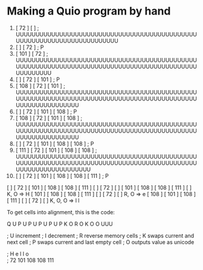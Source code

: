 # Making a Quio program by hand

1. [ 72 ] [ ] ; UUUUUUUUUUUUUUUUUUUUUUUUUUUUUUUUUUUUUUUUUUUUUUUUUUUUUUUUUUUUUUUUUUUUUUUU
2. [  ] [ 72 ] ; P
3. [ 101 ] [ 72 ] ; UUUUUUUUUUUUUUUUUUUUUUUUUUUUUUUUUUUUUUUUUUUUUUUUUUUUUUUUUUUUUUUUUUUUUUUUUUUUUUUUUUUUUUUUUUUUUUUUUUUUU
4. [ ] [ 72 ] [ 101 ] ; P
5. [ 108 ] [ 72 ] [ 101 ] ; UUUUUUUUUUUUUUUUUUUUUUUUUUUUUUUUUUUUUUUUUUUUUUUUUUUUUUUUUUUUUUUUUUUUUUUUUUUUUUUUUUUUUUUUUUUUUUUUUUUUUUUUUUUU
6. [ ] [ 72 ] [ 101 ] [ 108 ] ; P
7. [ 108 ] [ 72 ] [ 101 ] [ 108 ] ; UUUUUUUUUUUUUUUUUUUUUUUUUUUUUUUUUUUUUUUUUUUUUUUUUUUUUUUUUUUUUUUUUUUUUUUUUUUUUUUUUUUUUUUUUUUUUUUUUUUUUUUUUUUU
8. [ ] [ 72 ] [ 101 ] [ 108 ] [ 108 ] ; P
9. [ 111 ] [ 72 ] [ 101 ] [ 108 ] [ 108 ] ; UUUUUUUUUUUUUUUUUUUUUUUUUUUUUUUUUUUUUUUUUUUUUUUUUUUUUUUUUUUUUUUUUUUUUUUUUUUUUUUUUUUUUUUUUUUUUUUUUUUUUUUUUUUUUUU
10. [ ] [ 72 ] [ 101 ] [ 108 ] [ 108 ] [ 111 ] ; P


[ ] [ 72 ] [ 101 ] [ 108 ] [ 108 ] [ 111 ] [ ]
[ 72 ] [ ] [ 101 ] [ 108 ] [ 108 ] [ 111 ] [ ] K, O => H
[ 101 ] [ 108 ] [ 108 ] [ 111 ] [ ] [ 72 ] [ ] R, O => e 
[ 108 ] [ 101 ] [ 108 ] [ 111 ] [ ] [ 72 ] [ ] K, O, O => l l 



To get cells into alignment, this is the code:

Q U P U P U P U P U P K O R O K O O UUU

; U increment
; I decrement
; R reverse memory cells
; K swaps current and next cell
; P swaps current and last empty cell
; O outputs value as unicode

; H  e   l   l   o  
; 72 101 108 108 111